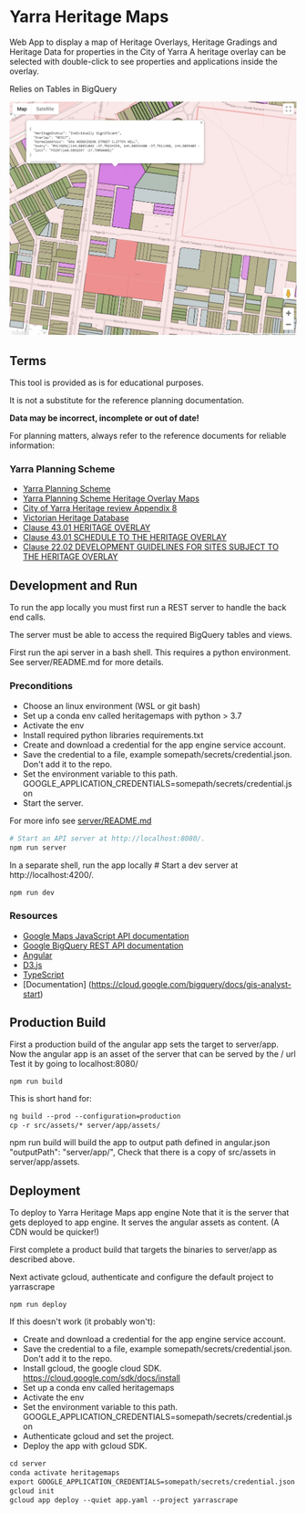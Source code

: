 # Yarra Heritage Maps  

Web App to display a map of Heritage Overlays, Heritage Gradings and Heritage Data for properties in the City of Yarra
A heritage overlay can be selected with double-click to see properties and applications inside the overlay.

Relies on Tables in BigQuery

![preview](preview.png)


## Terms

This tool is provided as is for educational purposes.

It is not a substitute for the reference planning documentation.

**Data may be incorrect, incomplete or out of date!**

For planning matters, always refer to the reference documents for reliable information:

### Yarra Planning Scheme
- [Yarra Planning Scheme](http://planningschemes.dpcd.vic.gov.au/schemes/yarra)
- [Yarra Planning Scheme Heritage Overlay Maps](http://planningschemes.dpcd.vic.gov.au/schemes/yarra/maps)
- [City of Yarra Heritage review Appendix 8](https://www.yarracity.vic.gov.au/the-area/planning-for-yarras-future/yarra-planning-scheme-and-amendments/incorporated-documents)
- [Victorian Heritage Database](https://vhd.heritagecouncil.vic.gov.au)
- [Clause 43.01 HERITAGE OVERLAY](http://planningschemes.dpcd.vic.gov.au/schemes/vpps/43_01.pdf)
- [Clause 43.01 SCHEDULE TO THE HERITAGE OVERLAY](http://planningschemes.dpcd.vic.gov.au/schemes/yarra/ordinance/43_01s_yara.pdf)
- [Clause 22.02 DEVELOPMENT GUIDELINES FOR SITES SUBJECT TO THE HERITAGE OVERLAY](http://planningschemes.dpcd.vic.gov.au/schemes/yarra/ordinance/22_lpp02_yara.pdf)

## Development and Run

To run the app locally you must first run a REST server to handle the back end calls.

The server must be able to access the required BigQuery tables and views. 

First run the api server in a bash shell. This requires a python environment. See server/README.md for more details.

### Preconditions

- Choose an linux environment (WSL or git bash)
- Set up a conda env called heritagemaps with python > 3.7
- Activate the env
- Install required python libraries requirements.txt
- Create and download a credential for the app engine service account. 
- Save the credential to a file, example somepath/secrets/credential.json. Don't add it to the repo.
- Set the environment variable to this path. GOOGLE_APPLICATION_CREDENTIALS=somepath/secrets/credential.json
- Start the server.

For more info see [server/README.md](server/README.md)

```bash
# Start an API server at http://localhost:8080/.
npm run server
```

In a separate shell, run the app locally # Start a dev server at http://localhost:4200/.

```shell
npm run dev

```
### Resources

- [Google Maps JavaScript API documentation](https://developers.google.com/maps/documentation/javascript/)
- [Google BigQuery REST API documentation](https://cloud.google.com/bigquery/docs/reference/rest/v2/)
- [Angular](https://angular.io/)
- [D3.js](https://d3js.org/)
- [TypeScript](https://www.typescriptlang.org/)
- [Documentation] (https://cloud.google.com/bigquery/docs/gis-analyst-start)

## Production Build

First a production build of the angular app sets the target to server/app.
Now the angular app is an asset of the server that can be served by the / url
Test it by going to localhost:8080/

```shell
npm run build
```

This is short hand for:

```shell
ng build --prod --configuration=production
cp -r src/assets/* server/app/assets/
```

npm run build will build the app to output path defined in angular.json  "outputPath": "server/app/",
Check that there is a copy of src/assets in server/app/assets.

## Deployment

To deploy to Yarra Heritage Maps app engine
Note that it is the server that gets deployed to app engine. It serves the angular assets as content.
(A CDN would be quicker!)

First complete a product build that targets the binaries to server/app as described above.

Next activate gcloud, authenticate and configure the default project to yarrascrape

```shell
npm run deploy
```

If this doesn't work (it probably won't):

- Create and download a credential for the app engine service account. 
- Save the credential to a file, example somepath/secrets/credential.json. Don't add it to the repo.
- Install gcloud, the google cloud SDK. https://cloud.google.com/sdk/docs/install
- Set up a conda env called heritagemaps
- Activate the env
- Set the environment variable to this path. GOOGLE_APPLICATION_CREDENTIALS=somepath/secrets/credential.json
- Authenticate gcloud and set the project.
- Deploy the app with gcloud SDK.

```shell
cd server 
conda activate heritagemaps
export GOOGLE_APPLICATION_CREDENTIALS=somepath/secrets/credential.json
gcloud init
gcloud app deploy --quiet app.yaml --project yarrascrape
```
